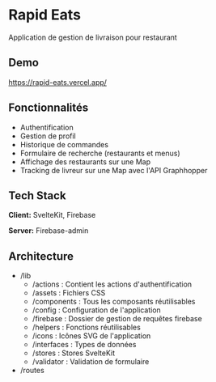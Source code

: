 # Rapid Eats
Application de gestion de livraison pour restaurant


## Demo

https://rapid-eats.vercel.app/


## Fonctionnalités

- Authentification
- Gestion de profil
- Historique de commandes
- Formulaire de recherche (restaurants et menus)
- Affichage des restaurants sur une Map
- Tracking de livreur sur une Map avec l'API Graphhopper


## Tech Stack

**Client:** SvelteKit, Firebase

**Server:** Firebase-admin


## Architecture

- /lib
    - /actions : Contient les actions d'authentification
    - /assets : Fichiers CSS
    - /components : Tous les composants réutilisables
    - /config : Configuration de l'application
    - /firebase : Dossier de gestion de requêtes firebase
    - /helpers : Fonctions réutilisables
    - /icons : Icônes SVG de l'application
    - /interfaces : Types de données
    - /stores : Stores SvelteKit
    - /validator : Validation de formulaire
- /routes
